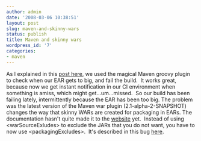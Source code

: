 ```yaml
---
author: admin
date: '2008-03-06 10:38:51'
layout: post
slug: maven-and-skinny-wars
status: publish
title: Maven and skinny wars
wordpress_id: '7'
categories:
- maven
---
```


As I explained in this
[post here](http://www.ronniealleva.org/index.php/2008/01/23/using-the-groovy-maven-plugin-to-do-magic/),
we used the magical Maven groovy plugin to check when our EAR gets
to big, and fail the build.  It works great, because now we get
instant notification in our CI environment when something is amiss,
which might get...um...missed.  So our build has been failing
lately, intermittently because the EAR has been too big. The
problem was the latest version of the Maven war plugin
(2.1-alpha-2-SNAPSHOT) changes the way that skinny WARs are created
for packaging in EARs. The documentation hasn't quite made it to
the
[website](http://maven.apache.org/plugins/maven-war-plugin/examples/skinny-wars.html)
yet.  Instead of using <warSourceExludes\> to exclude the JARs that
you do not want, you have to now use <packagingExcludes\>.  It's
described in this bug
[here](http://jira.codehaus.org/browse/MWAR-135?page=com.atlassian.jira.plugin.system.issuetabpanels:comment-tabpanel).


